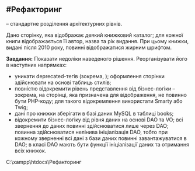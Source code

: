 #Рефакторинг 
---
– стандартне розділення архітектурних рівнів.

Дано сторінку, яка відображає деякий книжковий каталог; для кожної книги відображається її автор, назва та рік видання. При цьому книжки, видані після 2010 року, повинні відображатися жирним шрифтом.

**Завдання:**
Показати недоліки наведеного рішення. Реорганізувати його в наступних напрямках:
- уникати deprecated-тегів (зокрема, <font>); оформлення сторінки здійснювати на основі таблиць стилів;
- повністю відокремити рівень представлення від бізнес-логіки – зокрема, на сторінці, яка призначена для відображення, не повинно бути PHP-коду; для такого відокремлення використати Smarty або Twig;
- дані про книжки зберігати в базі даних MySQL в таблиці books;
- відокремити бізнес-логіку від рівня даних на основі DAO та VO; всі звернення до даних повинні здійснюватися лише через DAO; повинна здійснюватися нелінива ініціалізація DAO, тобто при кожному зверненні всі дані з бази даних повинні завантажуватися в DAO; в класі DAO мають бути функції ініціалізації даних та отримання всіх книжок.


C:\xampp\htdocs\Рефакторинг

